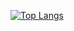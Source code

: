 
[![Top Langs](https://github-readme-stats.vercel.app/api/top-langs/?username=Hlunlun&layout=compact&theme=vision-friendly-dark&exclude_repo=Microprocessor_project,Hlunlun.github.io)](https://github.com/anuraghazra/github-readme-stats)
